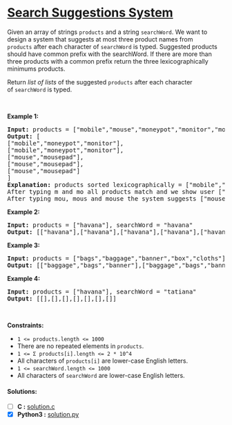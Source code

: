 # [Search Suggestions System](https://leetcode.com/explore/challenge/card/may-leetcoding-challenge-2021/602/week-5-may-29th-may-31st/3762/)
<p>Given an array of strings <code>products</code> and a string <code>searchWord</code>. We want to design a system that suggests at most three product names from <code>products</code>&nbsp;after each character of&nbsp;<code>searchWord</code> is typed. Suggested products should have common prefix with the searchWord. If there are&nbsp;more than three products with a common prefix&nbsp;return the three lexicographically minimums products.</p>

<p>Return <em>list of lists</em> of the suggested <code>products</code> after each character of&nbsp;<code>searchWord</code> is typed.&nbsp;</p>

<p>&nbsp;</p>
<p><strong>Example 1:</strong></p>

<pre><strong>Input:</strong> products = ["mobile","mouse","moneypot","monitor","mousepad"], searchWord = "mouse"
<strong>Output:</strong> [
["mobile","moneypot","monitor"],
["mobile","moneypot","monitor"],
["mouse","mousepad"],
["mouse","mousepad"],
["mouse","mousepad"]
]
<strong>Explanation:</strong> products sorted lexicographically = ["mobile","moneypot","monitor","mouse","mousepad"]
After typing m and mo all products match and we show user ["mobile","moneypot","monitor"]
After typing mou, mous and mouse the system suggests ["mouse","mousepad"]
</pre>

<p><strong>Example 2:</strong></p>

<pre><strong>Input:</strong> products = ["havana"], searchWord = "havana"
<strong>Output:</strong> [["havana"],["havana"],["havana"],["havana"],["havana"],["havana"]]
</pre>

<p><strong>Example 3:</strong></p>

<pre><strong>Input:</strong> products = ["bags","baggage","banner","box","cloths"], searchWord = "bags"
<strong>Output:</strong> [["baggage","bags","banner"],["baggage","bags","banner"],["baggage","bags"],["bags"]]
</pre>

<p><strong>Example 4:</strong></p>

<pre><strong>Input:</strong> products = ["havana"], searchWord = "tatiana"
<strong>Output:</strong> [[],[],[],[],[],[],[]]
</pre>

<p>&nbsp;</p>
<p><strong>Constraints:</strong></p>

<ul>
	<li><code>1 &lt;= products.length &lt;= 1000</code></li>
	<li>There are no&nbsp;repeated elements in&nbsp;<code>products</code>.</li>
	<li><code>1 &lt;= Σ products[i].length &lt;= 2 * 10^4</code></li>
	<li>All characters of <code>products[i]</code> are lower-case English letters.</li>
	<li><code>1 &lt;= searchWord.length &lt;= 1000</code></li>
	<li>All characters of <code>searchWord</code>&nbsp;are lower-case English letters.</li>
</ul>


#### Solutions:
- [ ] **C :** [solution.c](solution.c)
- [x] **Python3 :** [solution.py](solution.py)
